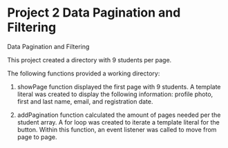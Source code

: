 # Project 2 Data Pagination and Filtering
 Data Pagination and Filtering


This project created a directory with 9 students per page. 

The following functions provided a working directory:

1. showPage function displayed the first page with 9 students. A template literal was created to display the following information: profile photo, first and last name, email, and registration date. 

2. addPagination function calculated the amount of pages needed per the student array. A for loop was created to iterate a template literal for the button. Within this function, an event listener was called to move from page to page. 




